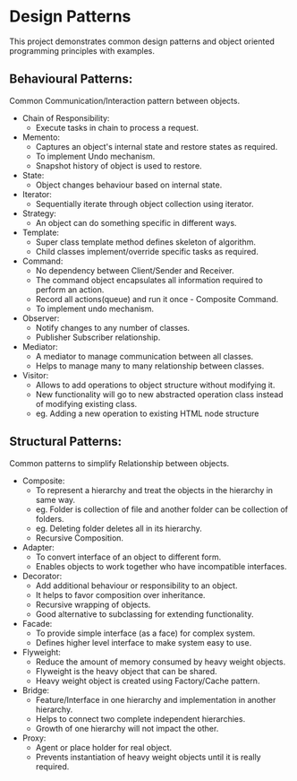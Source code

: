 # Design Patterns
This project demonstrates common design patterns and object oriented programming principles with examples.

## Behavioural Patterns:
Common Communication/Interaction pattern between objects.

* Chain of Responsibility: 
    - Execute tasks in chain to process a request.
* Memento: 
    - Captures an object's internal state and restore states as required. 
    - To implement Undo mechanism.
    - Snapshot history of object is used to restore.
* State: 
    - Object changes behaviour based on internal state.
* Iterator: 
    - Sequentially iterate through object collection using iterator.
* Strategy: 
    - An object can do something specific in different ways.
* Template: 
    - Super class template method defines skeleton of algorithm. 
    - Child classes implement/override specific tasks as required.
* Command:
    - No dependency between Client/Sender and Receiver.
    - The command object encapsulates all information required to perform an action.
    - Record all actions(queue) and run it once - Composite Command.
    - To implement undo mechanism.
* Observer:
    - Notify changes to any number of classes.
    - Publisher Subscriber relationship.
* Mediator:
    - A mediator to manage communication between all classes.
    - Helps to manage many to many relationship between classes.
* Visitor:
    - Allows to add operations to object structure without modifying it.
    - New functionality will go to new abstracted operation class instead of modifying existing class.
    - eg. Adding a new operation to existing HTML node structure

## Structural Patterns:
Common patterns to simplify Relationship between objects.

* Composite:
    - To represent a hierarchy and treat the objects in the hierarchy in same way.
    - eg. Folder is collection of file and another folder can be collection of folders. 
    - eg. Deleting folder deletes all in its hierarchy.
    - Recursive Composition.
* Adapter:
    - To convert interface of an object to different form.
    - Enables objects to work together who have incompatible interfaces.
* Decorator:
    - Add additional behaviour or responsibility to an object.
    - It helps to favor composition over inheritance.
    - Recursive wrapping of objects.
    - Good alternative to subclassing for extending functionality. 
* Facade:
    - To provide simple interface (as a face) for complex system.
    - Defines higher level interface to make system easy to use.
* Flyweight:
    - Reduce the amount of memory consumed by heavy weight objects.
    - Flyweight is the heavy object that can be shared.
    - Heavy weight object is created using Factory/Cache pattern.
* Bridge:
    - Feature/Interface in one hierarchy and implementation in another hierarchy.
    - Helps to connect two complete independent hierarchies.
    - Growth of one hierarchy will not impact the other.
* Proxy:
    - Agent or place holder for real object.
    - Prevents instantiation of heavy weight objects until it is really required.


